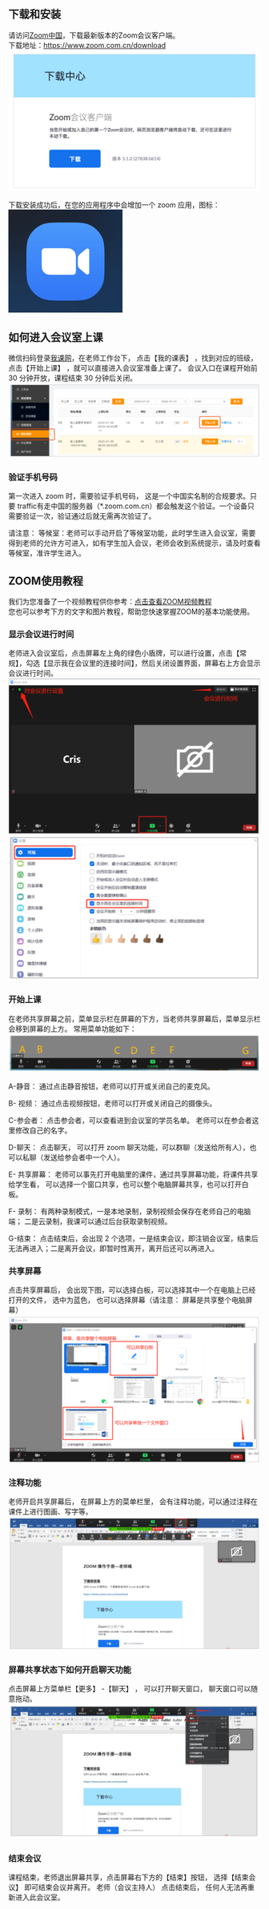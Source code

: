 ## 下载和安装
请访问[Zoom中国][1]，下载最新版本的Zoom会议客户端。  
下载地址：https://www.zoom.com.cn/download
![下载ZOOM](../images/zoom_1.png)

下载安装成功后，在您的应用程序中会增加一个 zoom 应用，图标：![图标](../images/zoom_icon.png)

## 如何进入会议室上课
微信扫码登录[我课网][2]，在老师工作台下， 点击【我的课表】 ，找到对应的班级，点击【开始上课】 ，就可以直接进入会议室准备上课了。 会议入口在课程开始前 30 分钟开放，课程结束 30 分钟后关闭。
![课表](../images/zoom_2.png)

### 验证手机号码
第一次进入 zoom 时，需要验证手机号码， 这是一个中国实名制的合规要求。只要 traffic有走中国的服务器（*.zoom.com.cn）都会触发这个验证。一个设备只需要验证一次，验证通过后就无需再次验证了。

请注意：
等候室：老师可以手动开启了等候室功能，此时学生进入会议室，需要得到老师的允许方可进入，如有学生加入会议，老师会收到系统提示，请及时查看等候室，准许学生进入。

## ZOOM使用教程
我们为您准备了一个视频教程供你参考：[点击查看ZOOM视频教程]( https://images.mecourse.cn/zoom/demo0719-720p.mp4 ':include :type=video controls width=100% height=400px' )  
您也可以参考下方的文字和图片教程，帮助您快速掌握ZOOM的基本功能使用。

### 显示会议进行时间
老师进入会议室后，点击屏幕左上角的绿色小盾牌，可以进行设置，点击【常规】，勾选【显示我在会议里的连接时间】，然后关闭设置界面，屏幕右上方会显示会议进行时间。
![ZOOM](../images/zoom_03.png)
![ZOOM](../images/zoom_04.png)

### 开始上课
在老师共享屏幕之前，菜单显示栏在屏幕的下方，当老师共享屏幕后，菜单显示栏会移到屏幕的上方。 常用菜单功能如下：
![ZOOM](../images/zoom_05.png)

A-静音： 通过点击静音按钮，老师可以打开或关闭自己的麦克风。

B- 视频： 通过点击视频按钮，老师可以打开或关闭自己的摄像头。

C-参会者： 点击参会者，可以查看进到会议室的学员名单。 老师可以在参会者这里修改自己的名字。

D-聊天： 点击聊天， 可以打开 zoom 聊天功能，可以群聊（发送给所有人），也可以私聊（发送给参会者中一个人）。

E- 共享屏幕： 老师可以事先打开电脑里的课件，通过共享屏幕功能，将课件共享给学生看， 可以选择一个窗口共享，也可以整个电脑屏幕共享，也可以打开白板。

F- 录制： 有两种录制模式，一是本地录制，录制视频会保存在老师自己的电脑端； 二是云录制，我课可以通过后台获取录制视频。

G-结束： 点击结束后，会出现 2 个选项，一是结束会议，即注销会议室，结束后无法再进入；二是离开会议，即暂时性离开，离开后还可以再进入。

### 共享屏幕
点击共享屏幕后， 会出现下图，可以选择白板，可以选择其中一个在电脑上已经打开的文件， 选中为蓝色， 也可以选择屏幕（请注意： 屏幕是共享整个电脑屏幕）
![ZOOM](../images/zoom_06.png)

### 注释功能
老师开启共享屏幕后， 在屏幕上方的菜单栏里， 会有注释功能，可以通过注释在课件上进行图画、写字等。
![ZOOM](../images/zoom_07.png)

### 屏幕共享状态下如何开启聊天功能
点击屏幕上方菜单栏【更多】 -【聊天】 ， 可以打开聊天窗口， 聊天窗口可以随意拖动。
![ZOOM](../images/zoom_08.png)

### 结束会议
课程结束，老师退出屏幕共享，点击屏幕右下方的【结束】按钮， 选择【结束会议】 即可结束会议并离开。 老师（会议主持人） 点击结束后， 任何人无法再重新进入此会议室。

[1]:https://www.zoom.com.cn/download
[2]:https://www.meke.ai/